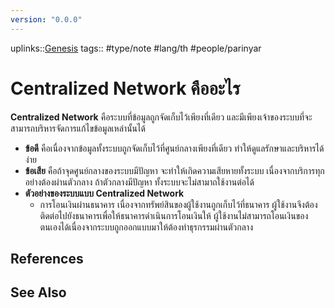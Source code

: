 ```yaml
---
version: "0.0.0"
---
```

uplinks::[Genesis](./Genesis.md)
tags:: #type/note #lang/th #people/parinyar 
# Centralized Network คืออะไร
**Centralized Network** คือระบบที่ข้อมูลถูกจัดเก็บไว้เพียงที่เดียว และมีเพียงเจ้าของระบบที่จะสามารถบริหารจัดการแก้ไขข้อมูลเหล่านั้นได้
- **ข้อดี** คือเนื่องจากข้อมูลทั้งระบบถูกจัดเก็บไว้ที่ศูนย์กลางเพียงที่เดียว ทำให้ดูแลรักษาและบริหารได้ง่าย
- **ข้อเสีย** คือถ้าจุดศูนย์กลางของระบบมีปัญหา จะทำให้เกิดความเสียหายทั้งระบบ เนื่องจากบริการทุกอย่างต้องผ่านตัวกลาง ถ้าตัวกลางมีปัญหา ทั้งระบบจะไม่สามาถใช้งานต่อได้
- **ตัวอย่างของระบบแบบ Centralized Network**
	- การโอนเงินผ่านธนาคาร เนื่องจากทรัพย์สินของผู้ใช้งานถูกเก็บไว้ที่ธนาคาร ผู้ใช้งานจึงต้องติดต่อไปยังธนาคารเพื่อให้ธนาคารดำเนินการโอนเงินให้ ผู้ใช้งานไม่สามารถโอนเงินของตนเองได้เนื่องจากระบบถูกออกแบบมาให้ต้องทำธุรกรรมผ่านตัวกลาง

## References

## See Also